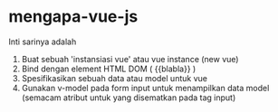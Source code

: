 # mengapa-vue-js

Inti sarinya adalah
1. Buat sebuah 'instansiasi vue' atau vue instance (new vue)
2. Bind dengan element HTML DOM ( {{blabla}} )
3. Spesifikasikan sebuah data atau model untuk vue
4. Gunakan v-model pada form input untuk menampilkan data model (semacam atribut untuk yang disematkan pada tag input)